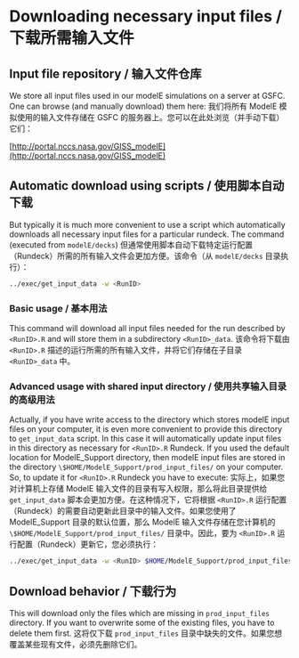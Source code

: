 # Downloading necessary input files / 下载所需输入文件

## Input file repository / 输入文件仓库

We store all input files used in our modelE simulations on a server at GSFC. One can browse (and manually download) them here:
我们将所有 ModelE 模拟使用的输入文件存储在 GSFC 的服务器上。您可以在此处浏览（并手动下载）它们：

[http://portal.nccs.nasa.gov/GISS_modelE](http://portal.nccs.nasa.gov/GISS_modelE)

## Automatic download using scripts / 使用脚本自动下载

But typically it is much more convenient to use a script which automatically downloads all necessary input files for a particular rundeck. The command (executed from `modelE/decks`)
但通常使用脚本自动下载特定运行配置（Rundeck）所需的所有输入文件会更加方便。该命令（从 `modelE/decks` 目录执行）：

```bash
../exec/get_input_data -w <RunID>
```

### Basic usage / 基本用法

This command will download all input files needed for the run described by `<RunID>.R` and will store them in a subdirectory `<RunID>_data`.
该命令将下载由 `<RunID>.R` 描述的运行所需的所有输入文件，并将它们存储在子目录 `<RunID>_data` 中。

### Advanced usage with shared input directory / 使用共享输入目录的高级用法

Actually, if you have write access to the directory which stores modelE input files on your computer, it is even more convenient to provide this directory to `get_input_data` script. In this case it will automatically update input files in this directory as necessary for `<RunID>.R` Rundeck. If you used the default location for ModelE_Support directory, then modelE input files are stored in the directory `\$HOME/ModelE_Support/prod_input_files/` on your computer. So, to update it for `<RunID>.R` Rundeck you have to execute:
实际上，如果您对计算机上存储 ModelE 输入文件的目录有写入权限，那么将此目录提供给 `get_input_data` 脚本会更加方便。在这种情况下，它将根据 `<RunID>.R` 运行配置（Rundeck）的需要自动更新此目录中的输入文件。如果您使用了 ModelE_Support 目录的默认位置，那么 ModelE 输入文件存储在您计算机的 `\$HOME/ModelE_Support/prod_input_files/` 目录中。因此，要为 `<RunID>.R` 运行配置（Rundeck）更新它，您必须执行：

```bash
../exec/get_input_data -w <RunID> $HOME/ModelE_Support/prod_input_files
```

## Download behavior / 下载行为

This will download only the files which are missing in `prod_input_files` directory. If you want to overwrite some of the existing files, you have to delete them first.
这将仅下载 `prod_input_files` 目录中缺失的文件。如果您想覆盖某些现有文件，必须先删除它们。
